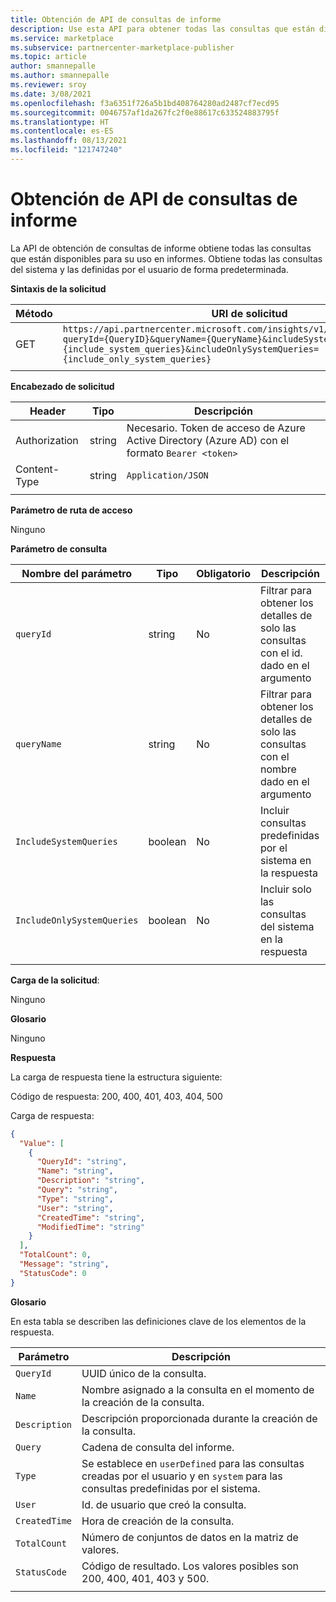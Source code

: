 ```yaml
---
title: Obtención de API de consultas de informe
description: Use esta API para obtener todas las consultas que están disponibles para su uso en los informes de análisis comerciales de marketplace.
ms.service: marketplace
ms.subservice: partnercenter-marketplace-publisher
ms.topic: article
author: smannepalle
ms.author: smannepalle
ms.reviewer: sroy
ms.date: 3/08/2021
ms.openlocfilehash: f3a6351f726a5b1bd408764280ad2487cf7ecd95
ms.sourcegitcommit: 0046757af1da267fc2f0e88617c633524883795f
ms.translationtype: HT
ms.contentlocale: es-ES
ms.lasthandoff: 08/13/2021
ms.locfileid: "121747240"
---
```

# <a name="get-report-queries-api"></a>Obtención de API de consultas de informe

La API de obtención de consultas de informe obtiene todas las consultas que están disponibles para su uso en informes. Obtiene todas las consultas del sistema y las definidas por el usuario de forma predeterminada.

**Sintaxis de la solicitud**

| **Método** | **URI de solicitud** |
| --- | --- |
| GET | `https://api.partnercenter.microsoft.com/insights/v1/cmp/ScheduledQueries?queryId={QueryID}&queryName={QueryName}&includeSystemQueries={include_system_queries}&includeOnlySystemQueries={include_only_system_queries}` |
|||

**Encabezado de solicitud**

| **Header** | **Tipo** | **Descripción** |
| --- | --- | --- |
| Authorization | string | Necesario. Token de acceso de Azure Active Directory (Azure AD) con el formato `Bearer <token>` |
| Content-Type | string | `Application/JSON` |
||||

**Parámetro de ruta de acceso**

Ninguno

**Parámetro de consulta**

| **Nombre del parámetro** | **Tipo** | **Obligatorio** | **Descripción** |
| --- | --- | --- | --- |
| `queryId` | string | No | Filtrar para obtener los detalles de solo las consultas con el id. dado en el argumento |
| `queryName` | string | No | Filtrar para obtener los detalles de solo las consultas con el nombre dado en el argumento |
| `IncludeSystemQueries` | boolean | No | Incluir consultas predefinidas por el sistema en la respuesta |
| `IncludeOnlySystemQueries` | boolean | No | Incluir solo las consultas del sistema en la respuesta |
|||||

**Carga de la solicitud**:

Ninguno

**Glosario**

Ninguno

**Respuesta**

La carga de respuesta tiene la estructura siguiente:

Código de respuesta: 200, 400, 401, 403, 404, 500

Carga de respuesta:

```json
{
  "Value": [
    {
      "QueryId": "string",
      "Name": "string",
      "Description": "string",
      "Query": "string",
      "Type": "string",
      "User": "string",
      "CreatedTime": "string",
      "ModifiedTime": "string"
    }
  ],
  "TotalCount": 0,
  "Message": "string",
  "StatusCode": 0
}
```

**Glosario**

En esta tabla se describen las definiciones clave de los elementos de la respuesta.

| **Parámetro** | **Descripción** |
| --- | --- |
| `QueryId` | UUID único de la consulta. |
| `Name` | Nombre asignado a la consulta en el momento de la creación de la consulta. |
| `Description` | Descripción proporcionada durante la creación de la consulta. |
| `Query` | Cadena de consulta del informe. |
| `Type` | Se establece en `userDefined` para las consultas creadas por el usuario y en `system` para las consultas predefinidas por el sistema. |
| `User` | Id. de usuario que creó la consulta. |
| `CreatedTime` | Hora de creación de la consulta. |
| `TotalCount` | Número de conjuntos de datos en la matriz de valores. |
| `StatusCode` | Código de resultado. Los valores posibles son 200, 400, 401, 403 y 500. |
|||
